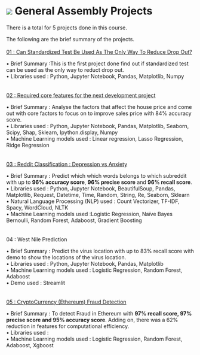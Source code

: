 # ![](https://ga-dash.s3.amazonaws.com/production/assets/logo-9f88ae6c9c3871690e33280fcf557f33.png) General Assembly Projects

There is a total for 5 projects done in this course.

The following are the brief summary of the projects.
<br><br>
[01 : Can Standardized Test Be Used As The Only Way To Reduce Drop Out?](https://github.com/Jimmy-Sudoku/General-Assembly-Projects/tree/main/01%20Project%2001%20-%20Standardized%20test)

• Brief Summary :This is the first project done find out if standardized test can be used as the only way to reduct drop out.
<br>• Libraries used : Python, Jupyter Notebook, Pandas, Matplotlib, Numpy
<br><br><br>
[02 : Required core features for the next development project](https://github.com/Jimmy-Sudoku/General-Assembly-Projects/tree/main/02%20Project%2002%20-%20House%20Price%20Prediction)

• Brief Summary : Analyse the factors that affect the house price and come out with core factors to focus on to improve sales price with 84% accuracy score.
<br>• Libraries used : Python, Jupyter Notebook, Pandas, Matplotlib, Seaborn, Scipy, Shap, Sklearn, Ipython.display, Numpy
<br>• Machine Learning models used : Linear regression, Lasso Regression, Ridge Regression
<br><br><br>
[03 : Reddit Classification : Depression vs Anxiety](https://github.com/Jimmy-Sudoku/General-Assembly-Projects/tree/main/03%20Project%2003%20-%20Reddit%20Classifications)

• Brief Summary : Predict which which words belongs to which subreddit with up to **96% accuracy score**, **96% precise score** and **96% recall score**.
<br>• Libraries used : Python, Jupyter Notebook, BeautifulSoup, Pandas, Matplotlib, Request, Datetime, Time, Random, String, Re, Seaborn, Sklearn
<br>• Natural Language Processing (NLP) used : Count Vectorizer, TF-IDF, Spacy, WordCloud, NLTK
<br>• Machine Learning models used :Logistic Regression, Naïve Bayes Bernoulli, Random Forest, Adaboost, Gradient Boosting
<br><br><br>
04 : West Nile Prediction

• Brief Summary : Predict the virus location with up to 83% recall score with demo to show the locations of the virus location.
<br>• Libraries used : Python, Jupyter Notebook, Pandas, Matplotlib
<br>• Machine Learning models used : Logistic Regression, Random Forest, Adaboost
<br>• Demo used : Streamlit
<br><br><br>
[05 : CryptoCurrency (Ethereum) Fraud Detection](https://github.com/Jimmy-Sudoku/General-Assembly-Projects/tree/main/05%20Capstone%20Project%20-%20Crypto%20Fraud%20Detection)

• Brief Summary : To detect Fraud in Ethereum with **97% recall score, 97% precise score and 95% accuracy score**. Adding on, there was a 62% reduction in features for computational efficiency.
<br>• Libraries used :
<br>• Machine Learning models used : Logistic Regression, Random Forest, Adaboost, Xgboost
